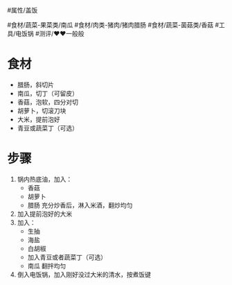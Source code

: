#属性/盖饭
 
#食材/蔬菜-果菜类/南瓜 #食材/肉类-猪肉/猪肉腊肠 #食材/蔬菜-菌菇类/香菇 
#工具/电饭锅 
#测评/❤️❤️一般般

# 食材
- 腊肠，斜切片
- 南瓜，切丁（可留皮）
- 香菇，泡软，四分对切
- 胡萝卜，切滚刀块
- 大米，提前泡好
- 青豆或蔬菜丁（可选）

# 步骤
1. 锅内热底油，加入：
   - 香菇
   - 胡萝卜
   - 腊肠
    充分炒香后，淋入米酒，翻炒均匀
2. 加入提前泡好的大米
3. 加入：
   - 生抽
   - 海盐
   - 白胡椒
   - 加入青豆或者蔬菜丁（可选）
   - 南瓜
	翻拌均匀
1. 倒入电饭锅，加入刚好没过大米的清水，按煮饭键